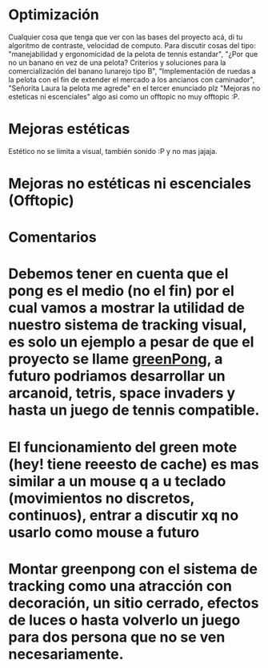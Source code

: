 # Optimización #

Cualquier cosa que tenga que ver con las bases del proyecto acá, di tu algoritmo de contraste, velocidad de computo. Para discutir cosas del tipo: "manejabilidad y ergonomicidad de la pelota de tennis estandar", "¿Por que no un banano en vez de una pelota? Criterios y soluciones para la comercialización del banano lunarejo tipo B", "Implementación de ruedas a la pelota con el fin de extender el mercado a los ancianos con caminador", "Señorita Laura la pelota me agrede" en el tercer enunciado plz "Mejoras no esteticas ni escenciales" algo asi como un offtopic no muy offtopic :P.

# Mejoras estéticas #

Estético no se limita a visual, también sonido :P y no mas jajaja.

# Mejoras no estéticas ni escenciales (Offtopic) #

# Comentarios #
# Debemos tener en cuenta que el pong es el medio (no el fin) por el cual vamos a mostrar la utilidad de nuestro sistema de tracking visual, es solo un ejemplo a pesar de que el proyecto se llame [greenPong](greenPong.md), a futuro podriamos desarrollar un arcanoid, tetris, space invaders y hasta un juego de tennis compatible.
# El funcionamiento del green mote (hey! tiene reeesto de cache) es mas similar a un mouse q a u teclado (movimientos no discretos, continuos), entrar a discutir xq no usarlo como mouse a futuro
# Montar greenpong con el sistema de tracking como una atracción con decoración, un sitio cerrado, efectos de luces o hasta volverlo un juego para dos persona que no se ven necesariamente.